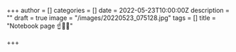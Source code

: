 +++
author = []
categories = []
date = 2022-05-23T10:00:00Z
description = ""
draft = true
image = "/images/20220523_075128.jpg"
tags = []
title = "Notebook page ☝🧠🖕"

+++
